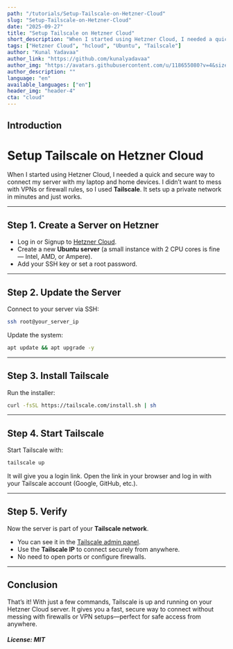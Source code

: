 ```yaml
---
path: "/tutorials/Setup-Tailscale-on-Hetzner-Cloud"
slug: "Setup-Tailscale-on-Hetzner-Cloud"
date: "2025-09-27"
title: "Setup Tailscale on Hetzner Cloud"
short_description: "When I started using Hetzner Cloud, I needed a quick and secure way to connect my server with my laptop and home devices. I didn’t want to mess with VPNs or firewall rules, so I used Tailscale. It sets up a private network in minutes and just works."
tags: ["Hetzner Cloud", "hcloud", "Ubuntu", "Tailscale"]
author: "Kunal Yadavaa"
author_link: "https://github.com/kunalyadavaa"
author_img: "https://avatars.githubusercontent.com/u/118655080?v=4&size=64"
author_description: ""
language: "en"
available_languages: ["en"]
header_img: "header-4"
cta: "cloud"
---
```


## Introduction

# Setup Tailscale on Hetzner Cloud

When I started using Hetzner Cloud, I needed a quick and secure way to connect my server with my laptop and home devices. I didn’t want to mess with VPNs or firewall rules, so I used **Tailscale**. It sets up a private network in minutes and just works.

---

## Step 1. Create a Server on Hetzner

- Log in or Signup to [Hetzner Cloud](https://www.hetzner.com/cloud).
- Create a new **Ubuntu server** (a small instance with 2 CPU cores is fine — Intel, AMD, or Ampere).
- Add your SSH key or set a root password.

---

## Step 2. Update the Server

Connect to your server via SSH:

```bash
ssh root@your_server_ip
```

Update the system:

```bash
apt update && apt upgrade -y
```

---

## Step 3. Install Tailscale

Run the installer:

```bash
curl -fsSL https://tailscale.com/install.sh | sh
```

---

## Step 4. Start Tailscale

Start Tailscale with:

```bash
tailscale up
```

It will give you a login link. Open the link in your browser and log in with your Tailscale account (Google, GitHub, etc.).

---

## Step 5. Verify

Now the server is part of your **Tailscale network**.

- You can see it in the [Tailscale admin panel](https://login.tailscale.com/admin/machines).
- Use the **Tailscale IP** to connect securely from anywhere.
- No need to open ports or configure firewalls. 

---

## Conclusion

That’s it! With just a few commands, Tailscale is up and running on your Hetzner Cloud server. It gives you a fast, secure way to connect without messing with firewalls or VPN setups—perfect for safe access from anywhere.

##### License: MIT

<!--

Contributor's Certificate of Origin

By making a contribution to this project, I certify that:

(a) The contribution was created in whole or in part by me and I have
    the right to submit it under the license indicated in the file; or

(b) The contribution is based upon previous work that, to the best of my
    knowledge, is covered under an appropriate license and I have the
    right under that license to submit that work with modifications,
    whether created in whole or in part by me, under the same license
    (unless I am permitted to submit under a different license), as
    indicated in the file; or

(c) The contribution was provided directly to me by some other person
    who certified (a), (b) or (c) and I have not modified it.

(d) I understand and agree that this project and the contribution are
    public and that a record of the contribution (including all personal
    information I submit with it, including my sign-off) is maintained
    indefinitely and may be redistributed consistent with this project
    or the license(s) involved.

Signed-off-by: Kunal Yadavaa

-->
